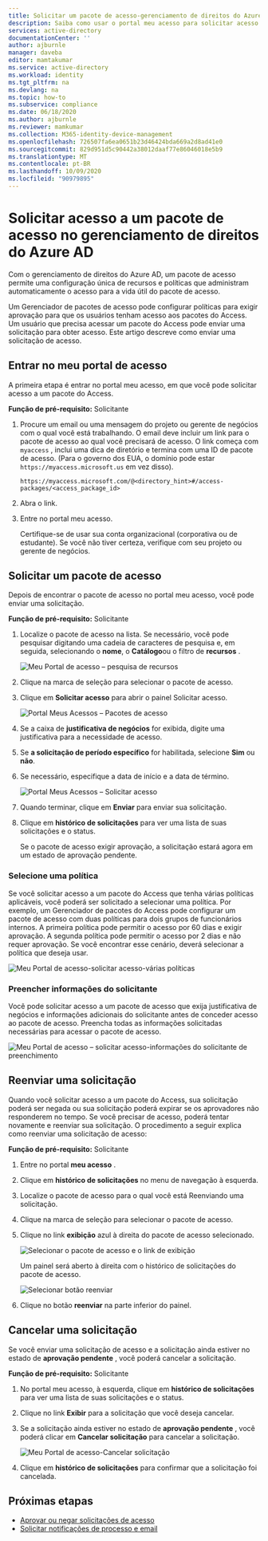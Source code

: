 ```yaml
---
title: Solicitar um pacote de acesso-gerenciamento de direitos do Azure AD
description: Saiba como usar o portal meu acesso para solicitar acesso a um pacote de acesso no gerenciamento de direitos Azure Active Directory.
services: active-directory
documentationCenter: ''
author: ajburnle
manager: daveba
editor: mamtakumar
ms.service: active-directory
ms.workload: identity
ms.tgt_pltfrm: na
ms.devlang: na
ms.topic: how-to
ms.subservice: compliance
ms.date: 06/18/2020
ms.author: ajburnle
ms.reviewer: mamkumar
ms.collection: M365-identity-device-management
ms.openlocfilehash: 726507fa6ea0651b23d46424bda669a2d8ad41e0
ms.sourcegitcommit: 829d951d5c90442a38012daaf77e86046018e5b9
ms.translationtype: MT
ms.contentlocale: pt-BR
ms.lasthandoff: 10/09/2020
ms.locfileid: "90979895"
---
```

# <a name="request-access-to-an-access-package-in-azure-ad-entitlement-management"></a>Solicitar acesso a um pacote de acesso no gerenciamento de direitos do Azure AD

Com o gerenciamento de direitos do Azure AD, um pacote de acesso permite uma configuração única de recursos e políticas que administram automaticamente o acesso para a vida útil do pacote de acesso. 

Um Gerenciador de pacotes de acesso pode configurar políticas para exigir aprovação para que os usuários tenham acesso aos pacotes do Access. Um usuário que precisa acessar um pacote do Access pode enviar uma solicitação para obter acesso. Este artigo descreve como enviar uma solicitação de acesso.

## <a name="sign-in-to-the-my-access-portal"></a>Entrar no meu portal de acesso

A primeira etapa é entrar no portal meu acesso, em que você pode solicitar acesso a um pacote do Access.

**Função de pré-requisito:** Solicitante

1. Procure um email ou uma mensagem do projeto ou gerente de negócios com o qual você está trabalhando. O email deve incluir um link para o pacote de acesso ao qual você precisará de acesso. O link começa com `myaccess` , inclui uma dica de diretório e termina com uma ID de pacote de acesso.  (Para o governo dos EUA, o domínio pode estar `https://myaccess.microsoft.us` em vez disso).
 
    `https://myaccess.microsoft.com/@<directory_hint>#/access-packages/<access_package_id>`

1. Abra o link.

1. Entre no portal meu acesso.

    Certifique-se de usar sua conta organizacional (corporativa ou de estudante). Se você não tiver certeza, verifique com seu projeto ou gerente de negócios.

## <a name="request-an-access-package"></a>Solicitar um pacote de acesso

Depois de encontrar o pacote de acesso no portal meu acesso, você pode enviar uma solicitação.

**Função de pré-requisito:** Solicitante

1. Localize o pacote de acesso na lista.  Se necessário, você pode pesquisar digitando uma cadeia de caracteres de pesquisa e, em seguida, selecionando o **nome**, o **Catálogo**ou o filtro de **recursos** .

    ![Meu Portal de acesso – pesquisa de recursos](./media/entitlement-management-request-access/my-access-resource-search.png)

1. Clique na marca de seleção para selecionar o pacote de acesso.

1. Clique em **Solicitar acesso** para abrir o painel Solicitar acesso.

    ![Portal Meus Acessos – Pacotes de acesso](./media/entitlement-management-request-access/my-access-request-access-button.png)

1. Se a caixa de **justificativa de negócios** for exibida, digite uma justificativa para a necessidade de acesso.

1. Se **a solicitação de período específico** for habilitada, selecione **Sim** ou **não**.

1. Se necessário, especifique a data de início e a data de término.

    ![Portal Meus Acessos – Solicitar acesso](./media/entitlement-management-shared/my-access-request-access.png)

1. Quando terminar, clique em **Enviar** para enviar sua solicitação.

1. Clique em **histórico de solicitações** para ver uma lista de suas solicitações e o status.

    Se o pacote de acesso exigir aprovação, a solicitação estará agora em um estado de aprovação pendente.

### <a name="select-a-policy"></a>Selecione uma política

Se você solicitar acesso a um pacote do Access que tenha várias políticas aplicáveis, você poderá ser solicitado a selecionar uma política. Por exemplo, um Gerenciador de pacotes do Access pode configurar um pacote de acesso com duas políticas para dois grupos de funcionários internos. A primeira política pode permitir o acesso por 60 dias e exigir aprovação. A segunda política pode permitir o acesso por 2 dias e não requer aprovação. Se você encontrar esse cenário, deverá selecionar a política que deseja usar.

![Meu Portal de acesso-solicitar acesso-várias políticas](./media/entitlement-management-request-access/my-access-multiple-policies.png)

### <a name="fill-out-requestor-information"></a>Preencher informações do solicitante

Você pode solicitar acesso a um pacote de acesso que exija justificativa de negócios e informações adicionais do solicitante antes de conceder acesso ao pacote de acesso. Preencha todas as informações solicitadas necessárias para acessar o pacote de acesso.

![Meu Portal de acesso – solicitar acesso-informações do solicitante de preenchimento](./media/entitlement-management-request-access/my-access-requestor-information.png)

## <a name="resubmit-a-request"></a>Reenviar uma solicitação

Quando você solicitar acesso a um pacote do Access, sua solicitação poderá ser negada ou sua solicitação poderá expirar se os aprovadores não responderem no tempo. Se você precisar de acesso, poderá tentar novamente e reenviar sua solicitação. O procedimento a seguir explica como reenviar uma solicitação de acesso:

**Função de pré-requisito:** Solicitante

1. Entre no portal **meu acesso** .

1. Clique em **histórico de solicitações** no menu de navegação à esquerda.

1. Localize o pacote de acesso para o qual você está Reenviando uma solicitação.

1. Clique na marca de seleção para selecionar o pacote de acesso.

1. Clique no link **exibição** azul à direita do pacote de acesso selecionado.
    
    ![Selecionar o pacote de acesso e o link de exibição](./media/entitlement-management-request-access/resubmit-request-select-request-and-view.png)

    Um painel será aberto à direita com o histórico de solicitações do pacote de acesso.
    
    ![Selecionar botão reenviar](./media/entitlement-management-request-access/resubmit-request-select-resubmit.png)

1. Clique no botão **reenviar** na parte inferior do painel.

## <a name="cancel-a-request"></a>Cancelar uma solicitação

Se você enviar uma solicitação de acesso e a solicitação ainda estiver no estado de **aprovação pendente** , você poderá cancelar a solicitação.

**Função de pré-requisito:** Solicitante

1. No portal meu acesso, à esquerda, clique em **histórico de solicitações** para ver uma lista de suas solicitações e o status.

1. Clique no link **Exibir** para a solicitação que você deseja cancelar.

1. Se a solicitação ainda estiver no estado de **aprovação pendente** , você poderá clicar em **Cancelar solicitação** para cancelar a solicitação.

    ![Meu Portal de acesso-Cancelar solicitação](./media/entitlement-management-request-access/my-access-cancel-request.png)

1. Clique em **histórico de solicitações** para confirmar que a solicitação foi cancelada.

## <a name="next-steps"></a>Próximas etapas

- [Aprovar ou negar solicitações de acesso](entitlement-management-request-approve.md)
- [Solicitar notificações de processo e email](entitlement-management-process.md)
